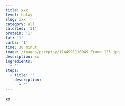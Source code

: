```yaml
---
title: xxx
level: Łatwy
slug: xxx
category: all
calories: '31'
protein: '1'
fat: '1'
carbs: '1'
time: 30 minut
image: /images/przepisy/1744991110049_Frame 123.jpg
description: xx
ingredients:
  - ''
steps:
  - title: ''
    description:
      - ''
---
```

xx
